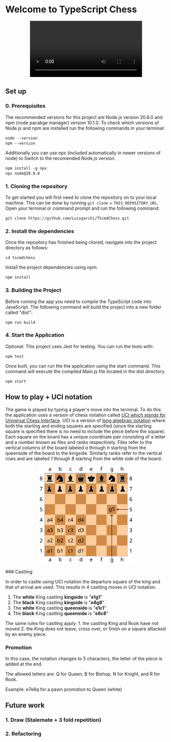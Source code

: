 # Welcome to TypeScript Chess

<p align = "center">
    <video src="./media/TScmdChess Scholars Mate.mp4" width=350>
</p>

## Set up

### 0. Prerequisites

The recommended versions for this project are Node.js version 20.8.0 and npm (node pacakge manager) version 10.1.0. To check which versions of Node.js and npm are installed run the following commands in your terminal:
```
node --version
npm --version
```

Additionally you can use npx (included automatically in newer versions of node) to Switch to the recomended Node.js version.
```
npm install -g npx
npx node@20.8.0
```

### 1. Cloning the repository
To get started you will first need to clone the repository on to your local machine. This can be done by running `git clone` + `THIS_REPOSITORY_URL`. Open your terminal or command prompt and run the following command:

```
git clone https://github.com/Luisgarchi/TScmdChess.git
```

### 2. Install the dependencies
Once the repository has finished being cloned, navigate into the project directory as follows:

```
cd tscmdchess
```

Install the project dependencies using npm:
``` 
npm install 
```

### 3. Building the Project
Before running the app you need to compile the TypeScript code into JavaScript.
The following command will build the project into a new folder called "dist":
``` 
npm run build 
```

### 4. Start the Application

Optional: This project uses Jest for testing. You can run the tests with:
```
npm test
```
Once built, you can run the the application using the start command. This command will execute the compiled Main.js file located in the dist directory.

```
npm start
```

## How to play + UCI notation

The game is played by typing a player's move into the terminal. To do this the application uses a version of chess notation called [UCI which stands for Universal Chess Interface](https://en.wikipedia.org/wiki/Universal_Chess_Interface). UCI is a version of [long algebraic notation](https://en.wikipedia.org/wiki/Algebraic_notation_(chess)#Long_algebraic_notation) where both the starting and ending squares are specified (since the starting square is specified there is no need to include the piece before the square). Each square on the board has a unique coordinate pair consisting of a letter and a number known as files and ranks respectively. Files refer to the vertical columns of the board labeled *a* through *h* starting from the queenside of the board to the kingside. Similarly ranks refer to the vertical rows and are labeled *1* through *8* starting from the white side of the board.

<p align = "center">
    <img src="./media/AlgebraicNotation.svg" width="300" >
</p>
### Castling

In order to castle using UCI notation the departure square of the king and that of arrival are used. This results in 4 castling moves in UCI notation:
1. The **white** King castling **kingside** is "**e1g1**"
2. The **black** King castling **kingside** is "**e8g8**"
3. The **white** King castling **queenside** is "**e1c1**"
3. The **black** King castling **queenside** is "**e8c8**"

The same rules for castling apply: 1. the castling King and Rook have not moved 2. the King does not leave, cross over, or finish on a square attacked by an enemy piece.

### Promotion

In this case, the notation changes to 5 characters, the letter of the piece is added at the end.

The allowed letters are: Q for Queen, B for Bishop, N for Knight, and R for Rook.

Example: e7e8q for a pawn promotion to Queen (white)

## Future work

### 1. Draw (Stalemate + 3 fold repetition)

### 2. Refactoring
